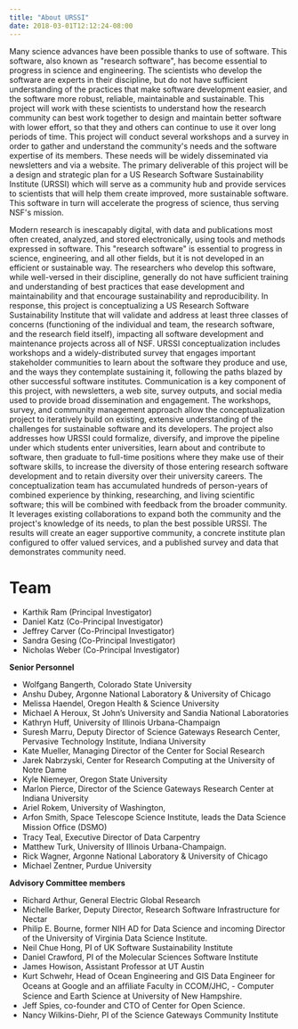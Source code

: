 ```yaml
---
title: "About URSSI"
date: 2018-03-01T12:12:24-08:00
---
```


Many science advances have been possible thanks to use of software. This software, also known as "research software", has become essential to progress in science and engineering. The scientists who develop the software are experts in their discipline, but do not have sufficient understanding of the practices that make software development easier, and the software more robust, reliable, maintainable and sustainable. This project will work with these scientists to understand how the research community can best work together to design and maintain better software with lower effort, so that they and others can continue to use it over long periods of time. This project will conduct several workshops and a survey in order to gather and understand the community's needs and the software expertise of its members. These needs will be widely disseminated via newsletters and via a website. The primary deliverable of this project will be a design and strategic plan for a US Research Software Sustainability Institute (URSSI) which will serve as a community hub and provide services to scientists that will help them create improved, more sustainable software. This software in turn will accelerate the progress of science, thus serving NSF's mission.

Modern research is inescapably digital, with data and publications most often created, analyzed, and stored electronically, using tools and methods expressed in software. This "research software" is essential to progress in science, engineering, and all other fields, but it is not developed in an efficient or sustainable way. The researchers who develop this software, while well-versed in their discipline, generally do not have sufficient training and understanding of best practices that ease development and maintainability and that encourage sustainability and reproducibility. In response, this project is conceptualizing a US Research Software Sustainability Institute that will validate and address at least three classes of concerns (functioning of the individual and team, the research software, and the research field itself), impacting all software development and maintenance projects across all of NSF. URSSI conceptualization includes workshops and a widely-distributed survey that engages important stakeholder communities to learn about the software they produce and use, and the ways they contemplate sustaining it, following the paths blazed by other successful software institutes. Communication is a key component of this project, with newsletters, a web site, survey outputs, and social media used to provide broad dissemination and engagement. The workshops, survey, and community management approach allow the conceptualization project to iteratively build on existing, extensive understanding of the challenges for sustainable software and its developers. The project also addresses how URSSI could formalize, diversify, and improve the pipeline under which students enter universities, learn about and contribute to software, then graduate to full-time positions where they make use of their software skills, to increase the diversity of those entering research software development and to retain diversity over their university careers. The conceptualization team has accumulated hundreds of person-years of combined experience by thinking, researching, and living scientific software; this will be combined with feedback from the broader community. It leverages existing collaborations to expand both the community and the project's knowledge of its needs, to plan the best possible URSSI. The results will create an eager supportive community, a concrete institute plan configured to offer valued services, and a published survey and data that demonstrates community need.

# Team
<a name="team"></a> 

- Karthik Ram (Principal Investigator)
- Daniel Katz (Co-Principal Investigator)
- Jeffrey Carver (Co-Principal Investigator)
- Sandra Gesing (Co-Principal Investigator)
- Nicholas Weber (Co-Principal Investigator)

<b>Senior Personnel</b>

- Wolfgang Bangerth, Colorado State University
- Anshu Dubey, Argonne National Laboratory & University of Chicago
- Melissa Haendel, Oregon Health & Science University
- Michael A Heroux, St John’s University and Sandia National Laboratories
- Kathryn Huff, University of Illinois Urbana-Champaign
- Suresh Marru, Deputy Director of Science Gateways Research Center, Pervasive Technology Institute, Indiana University
- Kate Mueller,  Managing Director of the Center for Social Research
- Jarek Nabrzyski, Center for Research Computing at the University of Notre Dame
- Kyle Niemeyer, Oregon State University
- Marlon Pierce, Director of the Science Gateways Research Center at Indiana University
- Ariel Rokem, University of Washington,
- Arfon Smith, Space Telescope Science Institute, leads the Data Science Mission Ofﬁce (DSMO)
- Tracy Teal, Executive Director of Data Carpentry
- Matthew Turk, University of Illinois Urbana-Champaign.
- Rick Wagner, Argonne National Laboratory & University of Chicago
- Michael Zentner, Purdue University


<b>Advisory Committee members</b>

- Richard Arthur, General Electric Global Research
- Michelle Barker, Deputy Director, Research Software Infrastructure for Nectar
- Philip E. Bourne, former NIH AD for Data Science and incoming Director of the University of Virginia Data Science Institute.
- Neil Chue Hong, PI of UK Software Sustainability Institute
- Daniel Crawford, PI of the Molecular Sciences Software Institute
- James Howison, Assistant Professor at UT Austin
- Kurt Schwehr, Head of Ocean Engineering and GIS Data Engineer for Oceans at Google and an afﬁliate Faculty in CCOM/JHC, - Computer Science and Earth Science at University of New Hampshire.
- Jeff Spies, co-founder and CTO of Center for Open Science.
- Nancy Wilkins-Diehr, PI of the Science Gateways Community Institute





